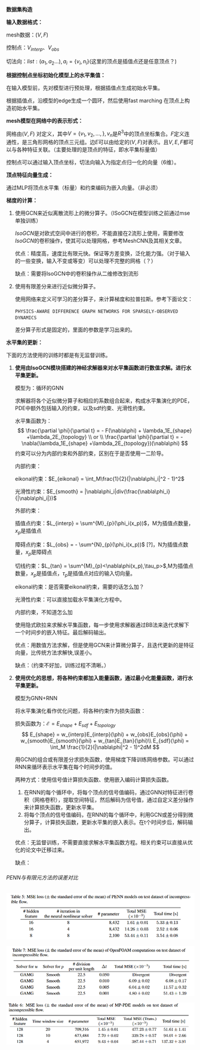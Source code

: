**数据集构造**



**输入数据格式：**

mesh数据：$(V,F)$

控制点：$V_{interp}、V_{obs}$

切法向：$list:(a_1,a_2...), a_i = \{v_i,n_i\}$(这里的顶点是插值点还是任意顶点？)

**根据控制点坐标初始化模型上的水平集值：**

在输入模型前，先对模型进行预处理，根据插值点生成初始水平集。

根据插值点，沿模型的edge生成一个圆环，然后使用fast marching 在顶点上构造初始水平集。

**mesh模型在网络中的表示形式：**

网格由$(V,F)$ 对定义，其中$V = \{v_1,v_2,...,\},v_n$是$R^3$中的顶点坐标集合。$F$定义连通性，是三角形网格的顶点三元组。边$E$可以由给定的$(V,F)$对表示。且$V,E,F$都可以与各种特征关联。（主要处理的是顶点的特征，即水平集标量值）

控制点可以通过输入顶点坐标，切法向输入为指定点归一化的向量（6维）。

**顶点特征向量生成：**

通过MLP将顶点水平集（标量）和约束编码为嵌入向量。（非必须）

**梯度的计算：**

1. 使用GCN来近似离散流形上的微分算子。（ISoGCN在模型训练之前通过mse单独训练）

   $IsoGCN$是对欧式空间中进行的卷积，不能直接在2流形上使用，需要修改$IsoGCN$的卷积操作，使其可以处理网格，参考MeshCNN及其相关文章。

   优点：精度高，速度比有限元快。保证等方差变换，泛化能力强。（对于输入的一些变换，输入不变或等变）可以处理不完整的网格（？）

   缺点：需要将IsoGCN中的卷积操作从二维修改到流形

2. 使用有限差分来进行近似微分算子。

   使用网络来定义可学习的差分算子，来计算梯度和拉普拉斯。参考下面论文：

   `PHYSICS-AWARE DIFFERENCE GRAPH NETWORKS FOR SPARSELY-OBSERVED DYNAMICS`

   差分算子形式是固定的，里面的参数是学习出来的。

**水平集的更新：**

下面的方法使用的训练时都是有无监督训练。

1. **使用由IsoGCN模块搭建的神经求解器来对水平集函数进行数值求解。进行水平集更新。**

   模型为：循环的GNN

   求解器将各个近似微分算子和相应的系数组合起来，构成水平集演化的PDE，PDE中额外包括输入的约束，以及sdf约束、光滑性约束。

   水平集函数为：
   $$
   \frac{\partial \phi}{\partial t}  = - F(\nabla\phi) + \lambda_1E_{shape} +\lambda_2E_{topology}
   \\
   or \\
   \frac{\partial \phi}{\partial t}  = - \nabla(\lambda_1E_{shape} +\lambda_2E_{topology})(\nabla\phi)
   $$
   约束可以分为内部约束和外部约束，区别在于是否使用一二阶导。

   内部约束：

   eikonal约束：$E_{eikonal} = \int_M\frac{1}{2}(|\nabla\phi_i|^2 - 1)^2$

   光滑性约束：$E_{smooth} = |\nabla\phi_i|div(\frac{\nabla\phi_i}{|\nabla\phi_i|})$

   外部约束：

   插值点约束：$L_{interp} = \sum^{M}_{p}(\phi_i(x_p))$，M为插值点数量，$x_p$是插值点

   障碍点约束：$L_{obs} = - \sum^{N}_{p}(\phi_i(x_p))$ [?]，N为插值点数量，$x_p$是障碍点

   切线约束：$L_{tan} = \sum^{M}_{p}<\nabla\phi(x_p),\tau_p>$,M为插值点数量，$x_p$是插值点，$\tau_p$是插值点对应的输入切向量。

   eikonal约束：是否需要eikonal约束，需要的话怎么加？

   光滑性约束：可以直接加载水平集演化方程中。

   内部约束，不知道怎么加

   

   使用隐式欧拉来求解水平集函数，每一步使用求解器通过BB法来迭代求解下一个时间步的嵌入特征。最后解码输出。

   优点：用数值方法求解，但是使用GCN来计算微分算子，且迭代更新的是特征向量，比传统方法求解快,误差小。

   缺点：（约束不好加，训练过程不清晰。）

2. **使用优化的思想，将各种约束都加入能量函数，通过最小化能量函数，进行水平集更新。**

   模型为GNN+RNN

   将水平集演化看作优化问题，将各种约束作为损失函数：

   损失函数为：$\mathcal{E} = E_{shape} + E_{sdf} + E_{topology}$
   $$
   E_{shape} = w_{interp}E_{interp}(\phi) + w_{obs}E_{obs}(\phi) + w_{smooth}E_{smooth}(\phi) + w_{tan}E_{tan}(\phi)\\
   E_{sdf}(\phi) = \int_M \frac{1}{2}(|\nabla\phi|^2 - 1)^2dM
   $$
   

   用GCN的组合或有限差分求损失函数，使用梯度下降训练网络参数。可以通过RNN来循环表示水平集在每个时间步的值。

   两种方式：使用信号值计算损失函数、使用嵌入编码计算损失函数。

   1.  在RNN的每个循环中，将每个顶点的信号值编码，通过GNN对特征进行卷积（网格卷积），提取空间特征，然后解码为信号值，通过自定义差分操作来计算损失函数，更新水平集。
   2. 将每个顶点的信号值编码，在RNN的每个循环中，利用GCN或差分得到微分算子，计算损失函数，更新水平集的嵌入表示。在t个时间步后，解码输出。

   优点：无监督训练，不需要直接求解水平集函数方程。相关约束可以直接从优化的论文中迁移过来。

   缺点：

###### PENN与有限元方法的误差对比

![image-20241030171006324](https://raw.githubusercontent.com/poinne/md-pic/main/image-20241030171006324.png)

![image-20241030171013541](https://raw.githubusercontent.com/poinne/md-pic/main/image-20241030171013541.png)

![image-20241030171046332](https://raw.githubusercontent.com/poinne/md-pic/main/image-20241030171046332.png)